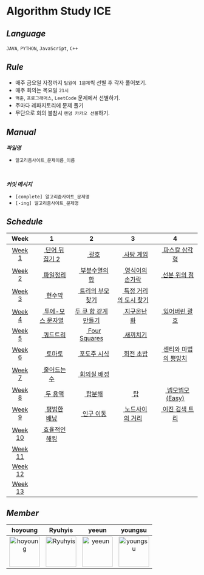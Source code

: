 # Algorithm Study ICE

## ***Language***
`JAVA`, `PYTHON`, `JavaScript`, `C++`

## ***Rule***
- 매주 금요일 자정까지 `팀원이 1문제`씩 선별 후 각자 풀어보기.
- 매주 회의는 목요일 `21시`
- `백준`, `프로그래머스`, `LeetCode` 문제에서 선별하기.
- 주마다 레파지토리에 문제 풀기
- 무단으로 회의 불참시 `랜덤 카카오 선물`하기. 

## ***Manual***
***파일명***
- `알고리즘사이트_문제이름_이름` 
<br>

***커밋 메시지***
- `[complete] 알고리즘사이트_문제명`
- `[-ing] 알고리즘사이트_문제명`

## ***Schedule***
|Week| 1 | 2 | 3 | 4 |
|:--:|:-:|:-:|:-:|:-:|
|[Week 1](https://github.com/Algorithm-Study-ICE/Algorithm_Study_ICE/tree/main/Week/week1)|[<img src="https://d2gd6pc034wcta.cloudfront.net/tier/8.svg" height="12"> 단어 뒤집기 2](https://www.acmicpc.net/problem/17413)|[<img src="https://d2gd6pc034wcta.cloudfront.net/tier/7.svg" height="12"> 괄호](https://www.acmicpc.net/problem/9012)|[<img src="https://d2gd6pc034wcta.cloudfront.net/tier/8.svg" height="12"> 사탕 게임](https://www.acmicpc.net/problem/3085)|[<img src="https://d2gd6pc034wcta.cloudfront.net/tier/7.svg" height="12"> 파스칼 삼각형](https://www.acmicpc.net/problem/15489)
|[Week 2](https://github.com/Algorithm-Study-ICE/Algorithm_Study_ICE/tree/main/Week/week2)|[<img src="https://d2gd6pc034wcta.cloudfront.net/tier/8.svg" height="12"> 파일정리](https://www.acmicpc.net/problem/20291)|[<img src="https://d2gd6pc034wcta.cloudfront.net/tier/9.svg" height="12"> 부분수열의 합](https://www.acmicpc.net/problem/1182)|[<img src="https://d2gd6pc034wcta.cloudfront.net/tier/8.svg" height="12"> 영식이의 손가락](https://www.acmicpc.net/problem/1614)|[<img src="https://d2gd6pc034wcta.cloudfront.net/tier/8.svg" height="12"> 선분 위의 점](https://www.acmicpc.net/problem/11663)
|[Week 3](https://github.com/Algorithm-Study-ICE/algorithm-study-ICE/tree/main/Week/week3)|[<img src="https://d2gd6pc034wcta.cloudfront.net/tier/10.svg" height="12"> 현수막 ](https://www.acmicpc.net/problem/14716)|[<img src="https://d2gd6pc034wcta.cloudfront.net/tier/9.svg" height="12"> 트리의 부모 찾기](https://www.acmicpc.net/problem/11725)|[<img src="https://d2gd6pc034wcta.cloudfront.net/tier/9.svg" height="12"> 특정 거리의 도시 찾기](https://www.acmicpc.net/problem/18352)
|[Week 4](https://github.com/Algorithm-Study-ICE/algorithm-study-ICE/tree/main/Week/week4)|[<img src="https://d2gd6pc034wcta.cloudfront.net/tier/9.svg" height="11"> 투에-모스 문자열 ](https://www.acmicpc.net/problem/18222)|[두 큐 합 같게 만들기](https://school.programmers.co.kr/learn/courses/30/lessons/118667)|[<img src="https://d2gd6pc034wcta.cloudfront.net/tier/9.svg" height="11"> 지구온난화 ](https://www.acmicpc.net/problem/5212)|[<img src="https://d2gd6pc034wcta.cloudfront.net/tier/9.svg" height="11"> 잃어버린 괄호 ](https://www.acmicpc.net/problem/1541)
|[Week 5](https://github.com/Algorithm-Study-ICE/Algorithm_Study_ICE/tree/main/Week/week5)|[<img src="https://d2gd6pc034wcta.cloudfront.net/tier/10.svg" height="11"> 쿼드트리 ](https://www.acmicpc.net/problem/1992)|[<img src="https://d2gd6pc034wcta.cloudfront.net/tier/8.svg" height="12"> Four Squares](https://www.acmicpc.net/problem/17626)|[<img src="https://d2gd6pc034wcta.cloudfront.net/tier/9.svg" height="11"> 새끼치기 ](https://www.acmicpc.net/problem/17291)
|[Week 6](https://github.com/Algorithm-Study-ICE/Algorithm_Study_ICE/tree/main/Week/week6)|[<img src="https://d2gd6pc034wcta.cloudfront.net/tier/11.svg" height="12"> 토마토](https://www.acmicpc.net/problem/7576)|[<img src="https://d2gd6pc034wcta.cloudfront.net/tier/10.svg" height="11"> 포도주 시식 ](https://www.acmicpc.net/problem/2156)|[<img src="https://d2gd6pc034wcta.cloudfront.net/tier/10.svg" height="11"> 회전 초밥 ](https://www.acmicpc.net/problem/2531)|[<img src="https://d2gd6pc034wcta.cloudfront.net/tier/10.svg" height="11"> 센티와 마법의 뿅망치 ](https://www.acmicpc.net/problem/19638)
|[Week 7](https://github.com/Algorithm-Study-ICE/Algorithm_Study_ICE/tree/main/Week/week7)|[<img src="https://d2gd6pc034wcta.cloudfront.net/tier/11.svg" height="12"> 줄어드는 수 ](https://www.acmicpc.net/problem/1174)|[<img src="https://d2gd6pc034wcta.cloudfront.net/tier/10.svg" height="12"> 회의실 배정 ](https://www.acmicpc.net/problem/1931)||
|[Week 8](https://github.com/Algorithm-Study-ICE/Algorithm_Study_ICE/tree/main/Week/week8)|[<img src="https://d2gd6pc034wcta.cloudfront.net/tier/11.svg" height="12"> 두 용액 ](https://www.acmicpc.net/problem/2470)|[<img src="https://d2gd6pc034wcta.cloudfront.net/tier/11.svg" height="12"> 합분해 ](https://www.acmicpc.net/problem/2225)|[<img src="https://d2gd6pc034wcta.cloudfront.net/tier/11.svg" height="12"> 탑 ](https://www.acmicpc.net/problem/2493)|[<img src="https://d2gd6pc034wcta.cloudfront.net/tier/10.svg" height="12"> 넴모넴모 (Easy) ](https://www.acmicpc.net/problem/14712)
|[Week 9](https://github.com/Algorithm-Study-ICE/Algorithm_Study_ICE/tree/main/Week/week9)|[<img src="https://d2gd6pc034wcta.cloudfront.net/tier/11.svg" height="12"> 평범한 배낭 ](https://www.acmicpc.net/problem/12865)|[<img src="https://d2gd6pc034wcta.cloudfront.net/tier/11.svg" height="12"> 인구 이동 ](https://www.acmicpc.net/problem/16234)|[<img src="https://d2gd6pc034wcta.cloudfront.net/tier/11.svg" height="12"> 노드사이의 거리 ](https://www.acmicpc.net/problem/1240)|[<img src="https://d2gd6pc034wcta.cloudfront.net/tier/11.svg" height="12"> 이진 검색 트리 ](https://www.acmicpc.net/problem/5639)
|[Week 10](https://github.com/Algorithm-Study-ICE/Algorithm_Study_ICE/tree/main/Week/week10)|[<img src="https://d2gd6pc034wcta.cloudfront.net/tier/10.svg" height="11"> 효율적인 해킹 ](https://www.acmicpc.net/problem/1325)||
|[Week 11]()|||
|[Week 12]()|||
|[Week 13]()|||

## ***Member*** 
| hoyoung | Ryuhyis | yeeun | youngsu |
|:-------:|:-------:|:------:|:-------:|
|<a href = "https://github.com/ghrnwjd"><img src="https://avatars.githubusercontent.com/u/81744539?v=4" alt="hoyoung" width="80" style="max-width:100%" /></a>|<a href = "https://github.com/Ryuhyis"><img src="https://avatars.githubusercontent.com/u/76957700?v=4" alt="Ryuhyis" width="80" style="max-width:100%" /></a>|<a href = "https://github.com/yeeun426"><img src="https://avatars.githubusercontent.com/u/88296511?v=4" alt="yeeun" width="80" style="max-width:100%" /></a>|<a href = "https://github.com/0su1327"><img src="https://avatars.githubusercontent.com/u/81498362?v=4" alt="youngsu" width="80" style="max-width:100%" /></a>

